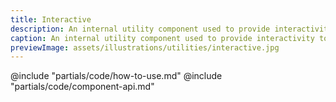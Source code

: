 ```yaml
---
title: Interactive
description: An internal utility component used to provide interactivity to other components.
caption: An internal utility component used to provide interactivity to other components.
previewImage: assets/illustrations/utilities/interactive.jpg
---
```


<section data-tab="Code">
  @include "partials/code/how-to-use.md"
  @include "partials/code/component-api.md"
  <!-- @include "partials/code/showcase.md" -->
</section>

